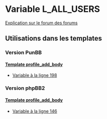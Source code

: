 # Variable L_ALL_USERS
[Explication sur le forum des forums](http://forum.forumactif.com/t294113-listing-des-variables#L_ALL_USERS)
## Utilisations dans les templates
### Version PunBB
#### [Template profile_add_body](punbb/profile_add_body.md)
* [Variable à la ligne 198](../punbb/profile_add_body.tpl#L198)
### Version phpBB2
#### [Template profile_add_body](subsilver/profile_add_body.md)
* [Variable à la ligne 146](../subsilver/profile_add_body.tpl#L146)
